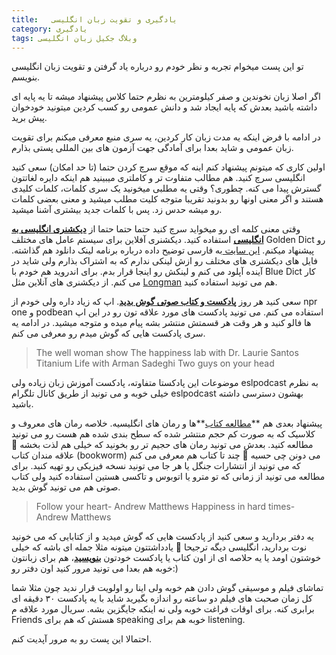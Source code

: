 ```yaml
---
title:   یادگیری و تقویت زبان انگلیسی 
category: یادگیری
tags: وبلاگ جکیل زبان انگلیسی
---
```


تو این پست میخوام تجربه و نظر خودم رو درباره یاد گرفتن و تقویت زبان انگلیسی بنویسم.

اگر اصلا زبان نخوندین و صفر کیلومترین به نظرم حتما کلاس پیشنهاد میشه تا یه پایه ای داشته باشید بعدش که پایه ایجاد شد و دانش عمومی رو کسب کردین میتونید خودخوان پیش برید.

در ادامه با فرض اینکه یه مدت زبان کار کردین، یه سری منبع معرفی میکنم برای تقویت زبان عمومی و شاید بعدا برای آمادگی جهت آزمون های بین المللی پستی بذارم.

اولین کاری که میتونم پیشنهاد کنم اینه که موقع سرچ کردن حتما (تا حد امکان) سعی کنید انگلیسی سرچ کنید. هم مطالب متفاوت تر و کاملتری میبینید هم اینکه دایره لغاتتون گسترش پیدا می کنه. چطوری؟ وقتی یه مطلبی میخونید یک سری کلمات، کلمات کلیدی هستند و اگر معنی اونها رو بدونید تقریبا متوجه کلیت مطلب میشید و معنی بعضی کلمات رو میشه حدس زد. پس با کلمات جدید بیشتری آشنا میشید.

وقتی معنی کلمه ای رو میخواید سرچ کنید حتما حتما حتما از **<u>دیکشنری انگلیسی به انگلیسی</u>** استفاده کنید. دیکشنری آفلاین برای سیستم عامل های مختلف Golden Dict رو پیشنهاد میکنم. [این سایت ](http://www.jahanshiri.ir/howto/goldendict/fa/)به فارسی توضیح داده درباره برنامه لینک دانلود هم گذاشته. فایل های دیکشنری های مختلف رو ازش لینکی ندارم که به اشتراک بذارم ولی شاید در آینده آپلود می کنم و لینکش رو اینجا قرار بدم. برای اندروید هم خودم با Blue Dict کار می کنم.
از دیکشنری های آنلاین مثل [Longman](https://www.ldoceonline.com/) هم می تونید استفاده کنید.

سعی کنید هر روز **<u>پادکست و کتاب صوتی گوش بدید</u>**. اپ که زیاد داره ولی خودم از npr one و podbean استفاده می کنم. می تونید پادکست های مورد علاقه تون رو در این اپ ها فالو کنید و هر وقت هر قسمتش منتشر بشه پیام میده و متوجه میشید. در ادامه یه سری پادکست هایی که گوش میدم رو معرفی می کنم.


> The well woman show
> The happiness lab with Dr. Laurie Santos
> Titanium Life with Arman Sadeghi
> Two guys on your head
> 
> 
> 

موضوعات این پادکستا متفاوته، پادکست آموزش زبان زیاده ولی eslpodcast به نظرم خیلی خوبه و می تونید از طریق کانال تلگرام eslpodcast بهشون دسترسی داشته باشید.

پیشنهاد بعدی هم **<u>مطالعه کتاب</u>**ها و رمان های انگلیسیه. خلاصه رمان های معروف و کلاسیک که به صورت کم حجم منتشر شده که سطح بندی شده هم هست رو می تونید مطالعه کنید. بعدش می تونید رمان های حجیم تر رو بخونید که خیلی هم لذت بخشه 🙂 علاقه مندان کتاب (bookworm) می دونن چی حسیه 🙂 چند تا کتاب هم معرفی می کنم که می تونید از انتشارات جنگل یا هر جا می تونید نسخه فیزیکی رو تهیه کنید. برای مطالعه می تونید از زمانی که تو مترو یا اتوبوس و تاکسی هستین استفاده کنید ولی کتاب صوتی هم می تونید گوش بدید. 

> Follow your heart- Andrew Matthews
> Happiness in hard times- Andrew Matthews

یه دفتر بردارید و سعی کنید از پادکست هایی که گوش میدید و از کتابایی که می خونید نوت بردارید، انگلیسی دیگه ترجیحا 🙂 یادداشتتون میتونه مثلا جمله ای باشه که خیلی خوشتون اومد یا یه حلاصه ای از اون کتاب یا پادکست خودتون **<u>بنویسید</u>**، هم برای زبانتون خوبه هم بعدا می تونید مرور کنید اون دفتر رو:)

تماشای فیلم و موسیقی گوش دادن هم خوبه ولی اینا رو اولویت قرار ندید چون مثلا شما کل زمان صحبت های فیلم دو ساعته رو اندازه بگیرید شاید با یه پادکست ۳۰ دقیقه ای برابری کنه. برای اوقات فراغت خوبه ولی نه اینکه جایگزین بشه.
سریال مورد علاقه م Friends هستش که هم برای speaking خوبه هم برای listening.

احتمالا این پست رو به مرور آپدیت کنم.














